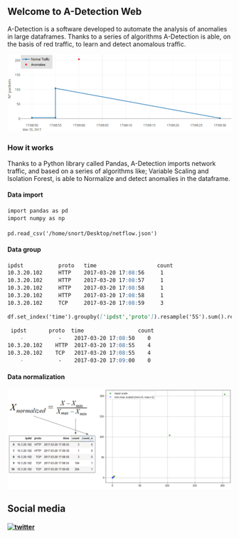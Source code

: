 ## Welcome to A-Detection Web

A-Detection is a software developed to automate the analysis of anomalies in large dataframes. Thanks to a series of algorithms A-Detection is able, on the basis of red traffic, to learn and detect anomalous traffic.

![logo](https://github.com/adetection/adetection.github.io/blob/master/plot.png?raw=true)

### How it works

Thanks to a Python library called Pandas, A-Detection imports network traffic, and based on a series of algorithms like; Variable Scaling and Isolation Forest, is able to Normalize and detect anomalies in the dataframe.

#### Data import

```markdown
import pandas as pd
import numpy as np

pd.read_csv('/home/snort/Desktop/netflow.json')
```


#### Data group

```markdown
ipdst           proto   time                   count
10.3.20.102     HTTP    2017-03-20 17:08:56     1
10.3.20.102     HTTP    2017-03-20 17:08:57     1
10.3.20.102     HTTP    2017-03-20 17:08:58     1
10.3.20.102     HTTP    2017-03-20 17:08:58     1
10.3.20.102     TCP     2017-03-20 17:08:59     3
```

```markdown
df.set_index('time').groupby(['ipdst','proto']).resample('5S').sum().reset_index()
```

```markdown
 ipdst       proto  time                 count     
    -           -    2017-03-20 17:08:50    0
10.3.20.102    HTTP  2017-03-20 17:08:55    4
10.3.20.102    TCP   2017-03-20 17:08:55    4
    -           -    2017-03-20 17:09:00    0
```

#### Data normalization

![logo](https://github.com/adetection/adetection.github.io/blob/master/dataNorm.png?raw=true)


## Social media
#### [![twitter][1.1]][1]
[1]: http://www.twitter.com/alexfrancow
[1.1]: http://i.imgur.com/tXSoThF.png (twitter icon with padding)
